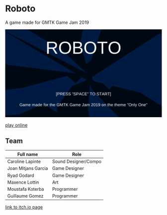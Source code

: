 # Roboto
A game made for GMTK Game Jam 2019

![cover.png](cover.png)


[play online](https://guillaume-gomez.github.io/GMTK_2019/)

## Team

| Full name  | Role |
| ------------- | ------------- |
| Caroline Lapinte  | Sound Designer/Compo  |
| Joan Mitjans Garcia  | Game Designer  |
| Ryad Godard | Game Designer |
| Maxence Lottin | Art |
| Moustafa Koterba | Programmer |
| Guillaume Gomez | Programmer |

[link to itch.io page](https://luvial.itch.io/roboto)
